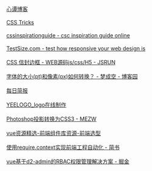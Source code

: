 [心谭博客](https://xin-tan.com/)</br></br>[CSS Tricks](https://qishaoxuan.github.io/css_tricks/)</br></br>[cssinspirationguide - csc inspiration guide online](https://chokcoco.github.io/CSS-Inspiration/#/)</br></br>[TestSize.com - test how responsive your web design is](http://testsize.com/)</br></br>[CSS 信封边框 - WEB源码js/css/H5 - JSRUN](http://jsrun.pro/DMqKp/edit)</br></br>[字体的大小(pt)和像素(px)如何转换？ - 梦成空 - 博客园](https://www.cnblogs.com/MengChengKong/p/6067104.html)</br></br>[每日简报](https://www.printf520.com/hot.html)</br></br>[YEELOGO_logo在线制作](http://yeelogo.com/#/)</br></br>[Photoshop投影转换为CSS3 - MEZW](https://psd2css.mezw.com/)</br></br>[vue资源精选-前端组件库资源-前端选型](http://vue.awesometiny.com/)</br></br>
[使用require.context实现前端工程自动化 - 简书](https://www.jianshu.com/p/c894ea00dfec)</br></br>
[vue基于d2-admin的RBAC权限管理解决方案 - 掘金](https://juejin.im/post/5c30c666518825261c1b7191)</br></br>